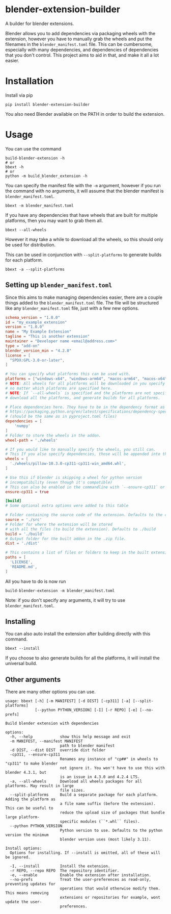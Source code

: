 # blender-extension-builder
A builder for blender extensions.

Blender allows you to add dependencies via packaging wheels with the extension, however you have to manually grab the wheels and put the filenames in the `blender_manifest.toml` file. This can be cumbersome, especially with many dependencies, and dependencies of dependencies that you don't control. This project aims to aid in that, and make it all a lot easier.

# Installation

Install via pip

```
pip install blender-extension-builder
```

You also need Blender available on the PATH in order to build the extension.

# Usage

You can use the command

```shell
build-blender-extension -h
# or
bbext -h
# or
python -m build_blender_extension -h
```

You can specify the manifest file with the `-m` argument, however if you run the command with no arguments, it will assume that the blender manifest is `blender_manifest.toml`.

```shell
bbext -m blender_manifest.toml
```

If you have any dependencies that have wheels that are built for multiple platforms, then you may want to grab them all.

```shell
bbext --all-wheels
```

However it may take a while to download all the wheels, so this should only be used for distribution.

This can be used in conjunction with `--split-platforms` to generate builds for each platform.

```shell
bbext -a --split-platforms
```

## Setting up `blender_manifest.toml`

Since this aims to make managing dependencies easier, there are a couple things added to the `blender_manifest.toml` file. The file will be structured like any `blender_manifest.toml` file, just with a few new options.

```toml
schema_version = "1.0.0"
id = "my_example_extension"
version = "1.0.0"
name = "My Example Extension"
tagline = "This is another extension"
maintainer = "Developer name <email@address.com>"
type = "add-on"
blender_version_min = "4.2.0"
license = [
  "SPDX:GPL-3.0-or-later",
]

# You can specify what platforms this can be used with.
platforms = ["windows-x64", "windows-arm64", "macos-arm64", "macos-x64" , "linux-x64"]
# NOTE: All wheels for all platforms will be downloaded in you specify `--all-wheels`
# no matter which platforms are specified here.
# NOTE: If `--all-wheels` is specified and the platforms are not specified, it will
# download all the platforms, and generate builds for all platforms.

# Place dependencies here. They have to be in the dependency format as specified in PEP 508.
# https://packaging.python.org/en/latest/specifications/dependency-specifiers/#dependency-specifiers
# (should be the same as in pyproject.toml files)
dependencies = [
    'numpy'
]
# Folder to store the wheels in the addon.
wheel-path = './wheels'

# If you would like to manually specify the wheels, you still can.
# This If you also specify dependencies, those will be appended into this.
wheels = [
  './wheels/pillow-10.3.0-cp311-cp311-win_amd64.whl',
]

# Use this if blender is skipping a wheel for python version
# incompatibility (even though it's compatible)
# This can also be enabled in the commandline with `--ensure-cp311` or `-cp311`
ensure-cp311 = true

[build]
# Some optional extra options were added to this table

# Folder containing the source code of the extension. Defaults to the current directory
source = './src'
# Folder for where the extension will be stored
# with all the files (to build the extension). Defaults to ./build
build = './build'
# Output folder for the built addon in the .zip file.
dist = './dist'

# This contains a list of files or folders to keep in the built extension.
paths = [
  'LICENSE',
  'README.md',
]
```

All you have to do is now run

```
build-blender-extension -m blender_manifest.toml
```

Note: if you don't specify any arguments, it will try to use `blender_manifest.toml`.

## Installing

You can also auto install the extension after building directly with this command.

```shell
bbext --install
```

If you choose to also generate builds for all the platforms, it will install the universal build.

## Other arguments

There are many other options you can use.

```
usage: bbext [-h] [-m MANIFEST] [-d DIST] [-cp311] [-a] [--split-platforms]
             [--python PYTHON_VERSION] [-I] [-r REPO] [-e] [--no-prefs]

Build blender extension with dependencies

options:
  -h, --help            show this help message and exit
  -m MANIFEST, --manifest MANIFEST
                        path to blender manifest
  -d DIST, --dist DIST  override dist folder
  -cp311, --ensure-cp311
                        Renames any instance of "cp##" in wheels to "cp311" to make blender  
                        not ignore it. You won't have to use this with blender 4.3.1, but    
                        is an issue in 4.3.0 and 4.2.4 LTS.
  -a, --all-wheels      Download all wheels packages for all platforms. May result in large  
                        file sizes.
  --split-platforms     Build a separate package for each platform. Adding the platform as   
                        a file name suffix (before the extension). This can be useful to     
                        reduce the upload size of packages that bundle large platform-       
                        specific modules (``*.whl`` files).
  --python PYTHON_VERSION
                        Python version to use. Defaults to the python version the minimum    
                        blender version uses (most likely 3.11).

Install options:
  Options for installing. If --install is omitted, all of these will be ignored.

  -I, --install         Install the extension.
  -r REPO, --repo REPO  The repository identifier.
  -e, --enable          Enable the extension after installation.
  --no-prefs            Treat the user-preferences as read-only, preventing updates for      
                        operations that would otherwise modify them. This means removing     
                        extensions or repositories for example, wont update the user-        
                        preferences.
```
